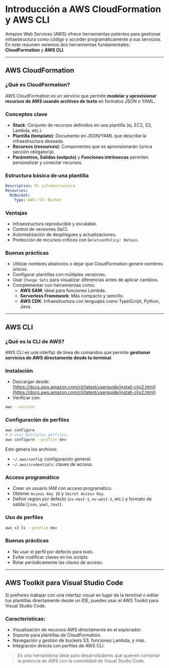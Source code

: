 # Introducción a AWS CloudFormation y AWS CLI

Amazon Web Services (AWS) ofrece herramientas potentes para gestionar infraestructura como código y acceder programáticamente a sus servicios. En este resumen veremos dos herramientas fundamentales: **CloudFormation** y **AWS CLI**.

---

## AWS CloudFormation

### ¿Qué es CloudFormation?

AWS CloudFormation es un servicio que permite **modelar y aprovisionar recursos de AWS usando archivos de texto** en formatos JSON o YAML.

### Conceptos clave

- **Stack**: Conjunto de recursos definidos en una plantilla (ej. EC2, S3, Lambda, etc.).
- **Plantilla (template)**: Documento en JSON/YAML que describe la infraestructura deseada.
- **Recursos (resources)**: Componentes que se aprovisionarán (única sección obligatoria).
- **Parámetros, Salidas (outputs)** y **Funciones intrínsecas** permiten personalizar y conectar recursos.

### Estructura básica de una plantilla

```yaml
Description: Mi infraestructura
Resources:
  MiBucket:
    Type: AWS::S3::Bucket
```

### Ventajas

- Infraestructura reproducible y escalable.
- Control de versiones (IaC).
- Automatización de despliegues y actualizaciones.
- Protección de recursos críticos con `DeletionPolicy: Retain`.

### Buenas prácticas

- Utilizar nombres aleatorios o dejar que CloudFormation genere nombres únicos.
- Configurar plantillas con múltiples versiones.
- Usar `Change Sets` para visualizar diferencias antes de aplicar cambios.
- Complementar con herramientas como:
  - **AWS SAM**: Ideal para funciones Lambda.
  - **Serverless Framework**: Más compacto y sencillo.
  - **AWS CDK**: Infraestructura con lenguajes como TypeScript, Python, Java.

---

## AWS CLI

### ¿Qué es la CLI de AWS?

AWS CLI es una interfaz de línea de comandos que permite **gestionar servicios de AWS directamente desde tu terminal**.

### Instalación

- Descargar desde: [https://docs.aws.amazon.com/cli/latest/userguide/install-cliv2.html](https://docs.aws.amazon.com/cli/latest/userguide/install-cliv2.html)
- Verificar con:

```bash
aws --version
```

### Configuración de perfiles

```bash
aws configure
# O usar múltiples perfiles:
aws configure --profile dev
```

Esto genera los archivos:

- `~/.aws/config`: configuración general.
- `~/.aws/credentials`: claves de acceso.

### Acceso programático

- Crear un usuario IAM con acceso programático.
- Obtener `Access Key ID` y `Secret Access Key`.
- Definir región por defecto (`us-east-1`, `eu-west-1`, etc.) y formato de salida (`json`, `yaml`, `text`).

### Uso de perfiles

```bash
aws s3 ls --profile dev
```

### Buenas prácticas

- No usar el perfil por defecto para todo.
- Evitar codificar claves en los scripts.
- Rotar periódicamente las claves de acceso.


---

## AWS Toolkit para Visual Studio Code
Si prefieres trabajar con una interfaz visual en lugar de la terminal o editar tus plantillas directamente desde un IDE, puedes usar el AWS Toolkit para Visual Studio Code.

### Características:
- Visualización de recursos AWS directamente en el explorador.
- Soporte para plantillas de CloudFormation.
- Navegación y gestión de buckets S3, funciones Lambda, y más.
- Integración directa con perfiles de AWS CLI.

> Es una herramienta ideal para desarrolladores que quieren combinar la potencia de AWS con la comodidad de Visual Studio Code.